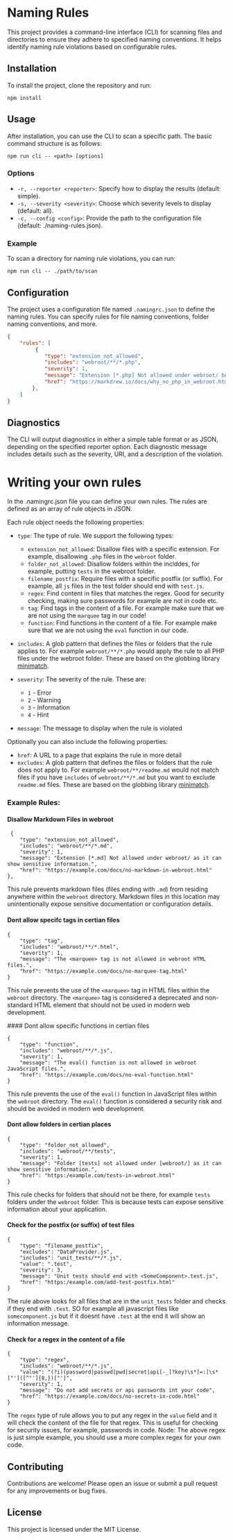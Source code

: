 # Naming Rules

This project provides a command-line interface (CLI) for scanning files and directories to ensure they adhere to specified naming conventions. It helps identify naming rule violations based on configurable rules.

## Installation

To install the project, clone the repository and run:

```
npm install
```

## Usage

After installation, you can use the CLI to scan a specific path. The basic command structure is as follows:

```
npm run cli -- <path> [options]
```

### Options

- `-r, --reporter <reporter>`: Specify how to display the results (default: simple).
- `-s, --severity <severity>`: Choose which severity levels to display (default: all).
- `-c, --config <config>`: Provide the path to the configuration file (default: ./naming-rules.json).

### Example

To scan a directory for naming rule violations, you can run:

```
npm run cli -- ./path/to/scan
```

## Configuration

The project uses a configuration file named `.namingrc.json` to define the naming rules. You can specify rules for file naming conventions, folder naming conventions, and more.


```json
{
    "rules": [
         {
            "type": "extension_not_allowed",
            "includes": "webroot/**/*.php",
            "severity": 1,
            "message": "Extension [*.php] Not allowed under webroot/ because PHP sucks",
            "href": "https://markdrew.io/docs/why_no_php_in_webroot.html"
        },
    ]
}
```

## Diagnostics

The CLI will output diagnostics in either a simple table format or as JSON, depending on the specified reporter option. Each diagnostic message includes details such as the severity, URI, and a description of the violation.



# Writing your own rules 

In the .namingrc.json file you can define your own rules. The rules are defined as an array of rule objects in JSON.

Each rule object needs the following properties:

- `type`: The type of rule.  We support the following types:
    - `extension_not_allowed`: Disallow files with a specific extension.  For example, disallowing `.php` files in the `webroot` folder.
    - `folder_not_allowed`: Disallow folders within the inclddes, for example, putting `tests` in the webroot folder.
    - `filename_postfix`: Require files with a specific postfix (or suffix).  For example, all `js` files in the test folder should end with `test.js`.
    - `regex`: Find content in files that matches the regex. Good for security checking, making sure passwords for example are not in code etc. 
    - `tag`: Find tags in the content of a file. For example make sure that we are not using the `marquee` tag in our code!
    - `function`: Find functions in the content of a file. For example make sure that we are not using the `eval` function in our code.

- `includes`: A glob pattern that defines the files or folders that the rule applies to.  For example `webroot/**/*.php` would apply the rule to all PHP files under the webroot folder. These are based on the globbing library [minimatch](https://github.com/isaacs/minimatch).
- `severity`: The severity of the rule. These are:
    - `1` - Error
    - `2` - Warning
    - `3` - Information
    - `4` - Hint
- `message`: The message to display when the rule is violated

Optionally you can also include the following properties:

- `href`: A URL to a page that explains the rule in more detail
- `excludes`: A glob pattern that defines the files or folders that the rule does not apply to.  For example `webroot/**/readme.md` would not match files if you have `includes` of `webroot/**/*.md` but you want to exclude `readme.md` files. These are based on the globbing library [minimatch](https://github.com/isaacs/minimatch).



### Example Rules:
####  Disallow Markdown Files in webroot

```
 {
    "type": "extension_not_allowed",
    "includes": "webroot/**/*.md",
    "severity": 1,
    "message": "Extension [*.md] Not allowed under webroot/ as it can show sensitive information.",
    "href": "https://example.com/docs/no-markdown-in-webroot.html"
},
```
This rule prevents markdown files (files ending with `.md`) from residing anywhere within the `webroot` directory. Markdown files in this location may unintentionally expose sensitive documentation or configuration details.

#### Dont allow specifc tags in certian files

```
{
    "type": "tag",
    "includes": "webroot/**/*.html",
    "severity": 1,
    "message": "The <marquee> tag is not allowed in webroot HTML files.",
    "href": "https://example.com/docs/no-marquee-tag.html"
}
```
This rule prevents the use of the `<marquee>` tag in HTML files within the `webroot` directory. The `<marquee>` tag is considered a deprecated and non-standard HTML element that should not be used in modern web development.


#### Dont allow specific functions in certian files

```
{
    "type": "function",
    "includes": "webroot/**/*.js",
    "severity": 1,
    "message": "The eval() function is not allowed in webroot JavaScript files.",
    "href": "https://example.com/docs/no-eval-function.html"
}
```
This rule prevents the use of the `eval()` function in JavaScript files within the `webroot` directory. The `eval()` function is considered a security risk and should be avoided in modern web development.

#### Dont allow folders in certian places

```
{
    "type": "folder_not_allowed",
    "includes": "webroot/**/tests",
    "severity": 1,
    "message": "Folder [tests] not allowed under [webroot/] as it can show sensitive information.",
    "href": "https:/example.com/tests-in-webroot.html"
}
```

This rule checks for folders that should not be there, for example `tests` folders under the `webroot` folder. This is because tests can expose sensitive information about your application.

#### Check for the postfix (or suffix) of test files
```
{
    "type": "filename_postfix",
    "excludes": "DataProvider.js",
    "includes": "unit_tests/**/*.js",
    "value": ".test",
    "severity": 3,
    "message": "Unit tests should end with <SomeComponent>.test.js",
    "href": "https:/example.com/add-test-postfix.html"
}
```
The rule above looks for all files that are in the `unit_tests` folder and checks if they end with `.test`. SO for example all javascript files like `somecomponent.js` but if it doesnt have `.test` at the end it will show an information message.

#### Check for a regex in the content of a file
```
{
    "type": "regex",
    "includes": "webroot/**/*.js",
    "value": "(?i)(password|passwd|pwd|secret|api[-_]?key)\s*[=:]\s*["']([^"']{8,})["']",
    "severity": 1,
    "message": "Do not add secrets or api passwords int your code",
    "href": "https://example.com/docs/no-secrets-in-code.html"
}
```

The `regex` type of rule allows you to put any regex in the `value` field and it will check the content of the file for that regex. This is useful for checking for security issues, for example, passwords in code.
Node: The above regex is just  simple example, you should use a more complex regex for your own code.


## Contributing

Contributions are welcome! Please open an issue or submit a pull request for any improvements or bug fixes.

## License

This project is licensed under the MIT License.
